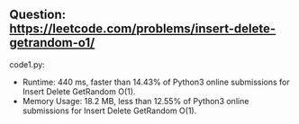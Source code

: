 ## Question: https://leetcode.com/problems/insert-delete-getrandom-o1/

code1.py:
* Runtime: 440 ms, faster than 14.43% of Python3 online submissions for Insert Delete GetRandom O(1).
* Memory Usage: 18.2 MB, less than 12.55% of Python3 online submissions for Insert Delete GetRandom O(1).